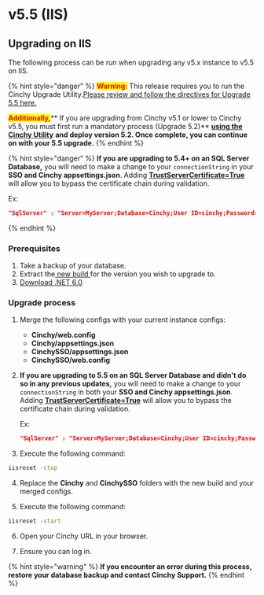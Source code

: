 # v5.5 (IIS)

## Upgrading on IIS

The following process can be run when upgrading any v5.x instance to v5.5 on IIS.

{% hint style="danger" %}
<mark style="color:red;">**Warning:**</mark> This release requires you to run the Cinchy Upgrade Utility.[Please review and follow the directives for Upgrade 5.5 here.](https://app.gitbook.com/o/-LDtM6UlhGoQ91uwM5SF/s/F1vvLbEMfTF1UqCFU9hs/\~/changes/287/deployment-guide/upgrade-guides/upgrades/cinchy-upgrade-utility)

<mark style="color:red;">**Additionally,**</mark>** If you are upgrading from Cinchy v5.1 or lower to Cinchy v5.5, you must first run a mandatory process (Upgrade 5.2)** [**using the Cinchy Utility**](https://app.gitbook.com/o/-LDtM6UlhGoQ91uwM5SF/s/F1vvLbEMfTF1UqCFU9hs/\~/changes/287/deployment-guide/upgrade-guides/upgrades/cinchy-upgrade-utility) **and deploy version 5.2.  Once complete, you can continue on with your 5.5 upgrade.**
{% endhint %}

{% hint style="danger" %}
**If you are upgrading to 5.4+ on an SQL Server Database,** you will need to make a change to your `connectionString` in your **SSO and Cinchy appsettings.json**. Adding [**TrustServerCertificate=True**](https://learn.microsoft.com/en-us/dotnet/api/system.data.sqlclient.sqlconnectionstringbuilder.trustservercertificate?view=dotnet-plat-ext-6.0) will allow you to bypass the certificate chain during validation.

Ex:

```json
"SqlServer" : "Server=MyServer;Database=Cinchy;User ID=cinchy;Password=password;Trusted_Connection=False;Connection Timeout=30;Min Pool Size=10;TrustServerCertificate=True"
```
{% endhint %}

### Prerequisites

1. Take a backup of your database.
2. Extract the[ new build ](https://platform.docs.cinchy.com/deployment-guide/deployment-guides/deployment-planning-overview-and-checklist/deployment-prerequisites#4.1-access-the-artifacts)for the version you wish to upgrade to.
3. [Download .NET 6.0](https://dotnet.microsoft.com/en-us/download/dotnet/6.0)

### Upgrade process

1. Merge the following configs with your current instance configs:
   * **Cinchy/web.config**
   * **Cinchy/appsettings.json**
   * **CinchySSO/appsettings.json**
   * **CinchySSO/web.config**
2.  **If you are upgrading to 5.5 on an SQL Server Database and didn't do so in any previous updates,** you will need to make a change to your `connectionString` in both your **SSO and Cinchy appsettings.json**. Adding [**TrustServerCertificate=True**](https://learn.microsoft.com/en-us/dotnet/api/system.data.sqlclient.sqlconnectionstringbuilder.trustservercertificate?view=dotnet-plat-ext-6.0) will allow you to bypass the certificate chain during validation.

    Ex:

    ```json
    "SqlServer" : "Server=MyServer;Database=Cinchy;User ID=cinchy;Password=password;Trusted_Connection=False;Connection Timeout=30;Min Pool Size=10;TrustServerCertificate=True"
    ```
3. Execute the following command:

```bash
iisreset -stop 
```

4.  Replace the **Cinchy** and **CinchySSO** folders with the new build and your merged configs.

5. Execute the following command:

```bash
iisreset -start 
```

6. Open your Cinchy URL in your browser.

7. Ensure you can log in.

{% hint style="warning" %}
**If you encounter an error during this process, restore your database backup and contact Cinchy Support.**
{% endhint %}
